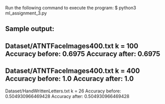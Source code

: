 Run the following command to execute the program:
    $ python3 ml_assignment_3.py

Sample output:
---------------------------
Dataset/ATNTFaceImages400.txt
k = 100
Accuracy before: 0.6975
Accuracy after: 0.6975
---------------------------
Dataset/ATNTFaceImages400.txt
k = 400
Accuracy before: 1.0
Accuracy after: 1.0
---------------------------
Dataset/HandWrittenLetters.txt
k = 26
Accuracy before: 0.504930966469428
Accuracy after: 0.504930966469428